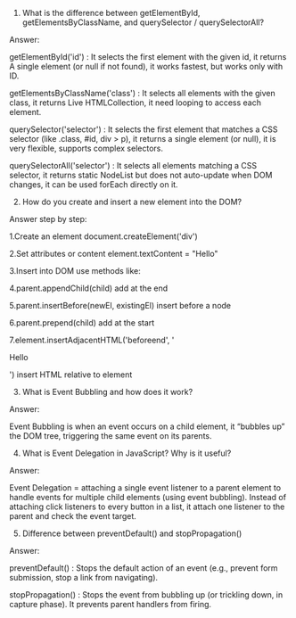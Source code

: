 
1. What is the difference between getElementById, getElementsByClassName, and querySelector / querySelectorAll?

Answer: 


getElementById('id') : It selects the first element with the given id, it returns A single element (or null if not found),
                        it works fastest, but works only with ID.

getElementsByClassName('class') : It selects all elements with the given class, it returns Live HTMLCollection, 
                                  it need looping to access each element.

 querySelector('selector') : It selects the first element that matches a CSS selector (like .class, #id, div > p),
                             it returns a single element (or null), it is very flexible, supports complex selectors.

querySelectorAll('selector') : It selects all elements matching a CSS selector, it returns static NodeList but does
                              not auto-update when DOM changes, it can be used forEach directly on it.                                                       


2. How do you create and insert a new element into the DOM?

Answer step by step:

1.Create an element document.createElement('div')

2.Set attributes or content element.textContent = "Hello"

3.Insert into DOM use methods like:

4.parent.appendChild(child)  add at the end

5.parent.insertBefore(newEl, existingEl)  insert before a node

6.parent.prepend(child)  add at the start

7.element.insertAdjacentHTML('beforeend', '<p>Hello</p>')  insert HTML relative to element



3. What is Event Bubbling and how does it work?

Answer:

Event Bubbling is when an event occurs on a child element, it “bubbles up” the DOM tree, triggering the same event on its parents.


4. What is Event Delegation in JavaScript? Why is it useful?

Answer:

Event Delegation = attaching a single event listener to a parent element to handle events for multiple child elements (using event bubbling).
Instead of attaching click listeners to every button in a list, it attach one listener to the parent and check the event target.

5. Difference between preventDefault() and stopPropagation()

Answer:

preventDefault() :	Stops the default action of an event (e.g., prevent form submission, stop a link from navigating).

stopPropagation() :	Stops the event from bubbling up (or trickling down, in capture phase). It prevents parent handlers from firing.